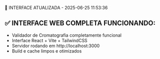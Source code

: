 🎨 INTERFACE ATUALIZADA - 2025-06-25 11:53:36

## ✅ INTERFACE WEB COMPLETA FUNCIONANDO:
- Validador de Cromatografia completamente funcional
- Interface React + Vite + TailwindCSS
- Servidor rodando em http://localhost:3000
- Build e cache limpos e otimizados
